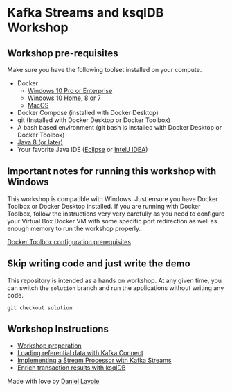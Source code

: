 # Kafka Streams and ksqlDB Workshop

## Workshop pre-requisites

Make sure you have the following toolset installed on your compute.

* Docker
  * [Windows 10 Pro or Enterprise](https://docs.docker.com/docker-for-windows/install/)
  * [Windows 10 Home, 8 or 7](https://github.com/docker/toolbox/releases/download/v19.03.1/DockerToolbox-19.03.1.exe)
  * [MacOS](https://docs.docker.com/docker-for-mac/install/)
* Docker Compose (installed with Docker Desktop)
* git (Installed with Docker Desktop or Docker Toolbox)
* A bash based environment (git bash is installed with Docker Desktop or Docker Toolbox)
* [Java 8 (or later)](https://adoptopenjdk.net/?variant=openjdk11&jvmVariant=hotspot)
* Your favorite Java IDE ([Eclipse](https://www.eclipse.org/downloads/packages/release/2019-12/r/eclipse-ide-enterprise-java-developers) or [IntelJ IDEA](https://www.jetbrains.com/idea/))

## Important notes for running this workshop with Windows

This workshop is compatible with Windows. Just ensure you have Docker Toolbox or Docker Desktop installed. If you are running with Docker Toolbox, follow the instructions very very carefully as you need to configure your Virtual Box Docker VM with some specific port redirection as well as enough memory to run the workshop properly.

[Docker Toolbox configuration prerequisites](doc/docker-toolbox/docker-toolbox.md)

## Skip writing code and just write the demo

This repository is intended as a hands on workshop. At any given time, you can switch the `solution` branch and run the applications without writing any code.

```
git checkout solution
```

## Workshop Instructions

* [Workshop preperation](doc/preperation/preperations.md)
* [Loading referential data with Kafka Connect](doc/connector/connector-linux.md)
* [Implementing a Stream Processor with Kafka Streams](doc/streams/streams.md)
* [Enrich transaction results with ksqlDB](doc/ksqldb/ksqldb.md)

Made with love by [Daniel Lavoie](https://github.com/daniellavoie)